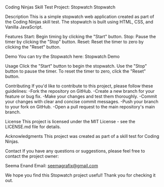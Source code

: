 Coding Ninjas Skill Test Project: Stopwatch
Stopwatch

Description
This is a simple stopwatch web application created as part of the Coding Ninjas skill test. The stopwatch is built using HTML, CSS, and Vanilla JavaScript.


Features
Start: Begin timing by clicking the "Start" button.
Stop: Pause the timer by clicking the "Stop" button.
Reset: Reset the timer to zero by clicking the "Reset" button.

Demo
You can try the Stopwatch here: Stopwatch Demo

Usage
Click the "Start" button to begin the stopwatch.
Use the "Stop" button to pause the timer.
To reset the timer to zero, click the "Reset" button.

Contributing
If you'd like to contribute to this project, please follow these guidelines:
-Fork the repository on GitHub.
-Create a new branch for your feature or bug fix.
-Make your changes and test them thoroughly.
-Commit your changes with clear and concise commit messages.
-Push your branch to your fork on GitHub.
-Open a pull request to the main repository's main branch.

License
This project is licensed under the MIT License - see the LICENSE.md file for details.

Acknowledgments
This project was created as part of a skill test for Coding Ninjas.

Contact
If you have any questions or suggestions, please feel free to contact the project owner:

Seema Enand
Email: seemagrafix@gmail.com

We hope you find this Stopwatch project useful! Thank you for checking it out.
